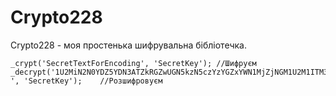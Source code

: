# Crypto228
Crypto228 - моя простенька шифрувальна бібліотечка.


```
_crypt('SecretTextForEncoding', 'SecretKey'); //Шифруєм
_decrypt('1U2MiN2N0YDZ5YDN3ATZkRGZwUGN5kzN5czYzYGZxYWN1MjZjNGM1U2M1ITM3cTYmRmZlBTOyUDNiBjY5czYzYGZ3MDMwYDNiZTZmhTM5UDN0EWMiJjZkhDZ3UjYjFDM4ADOxczNyUDNiBjYzYGZiZmZyUDNiBjY5UGZkFDOyUDNiBjY3AzMwIWN3MDMwYDNjNDMiJTYyUDNiBjYjNGM1U2MlVzNmJGN
', 'SecretKey');	//Розшифровуєм
```
